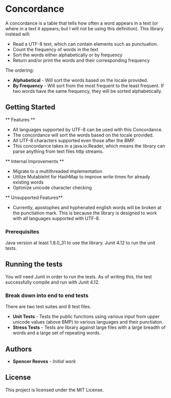 # Concordance

A concordance is a table that tells how often a word appears in a text (or where in a text it appears; but I will not be using this definition). This library instead will:

* Read a UTF-8 text, which can contain elements such as punctuation.
* Count the frequency of words in the text
* Sort the words either alphabetically or by frequency
* Return and/or print the words and their corresponding frequency

The ordering:

* **Alphabetical** - Will sort the words based on the locale provided.
* **By Frequency** - Will sort from the most frequent to the least frequent. If two words have the same frequency, they will be sorted alphabetically.


## Getting Started

** Features **
  * All languages supported by UTF-8 can be used with this Concordance.
  * The concordance will sort the words based on the locale provided.
  * All UTF-8 characters supported even those after the BMP.
  * This concordance takes in a java.io.Reader, which means the library can parse anything from text files http streams.

** Internal Improvements **
  * Migrate to a multithreaded implementation
  * Utilize MutableInt for HashMap to improve write times for already existing words
  * Optimize unicode character checking


** Unsupported Features**
  * Currently, apostophes and hyphenated english words will be broken at the punctiation mark.  This is because the library is designed to work with all languages supported with UTF-8.


### Prerequisites

Java version at least 1.8.0_31 to use the library.
Junit 4.12 to run the unit tests.


## Running the tests

You will need Junit in order to run the tests. As of writing this, the test successfully compile and run with Junit 4.12.


### Break down into end to end tests

There are two test suites and 8 test files.
* **Unit Tests** - Tests the public functions using various input from upper unicode values (above BMP) to various languages and their punctiaton.
* **Stress Tests** - Tests are library against large files with a large breadth of words and a large set of repeating words.


## Authors

* **Spencer Reeves** - *Initial work* 


## License

This project is licensed under the MIT License.
